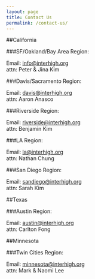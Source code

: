 ```yaml
---
layout: page
title: Contact Us
permalink: /contact-us/
---
```


##California

###SF/Oakland/Bay Area Region:

Email: [info@interhigh.org](info@interhigh.org])  
attn: Peter & Jina Kim
 
###Davis/Sacramento Region:

Email: [davis@interhigh.org](davis@interhigh.org)  
attn: Aaron Anasco
 
###Riverside Region:

Email: [riverside@interhigh.org](riverside@interhigh.org)  
attn: Benjamin Kim
 
###LA Region:

Email: [la@interhigh.org](la@interhigh.org)  
attn: Nathan Chung
 
###San Diego Region:

Email: [sandiego@interhigh.org](sandiego@interhigh.org)  
attn: Sarah Kim
 
##Texas

###Austin Region:

Email: [austin@interhigh.org](austin@interhigh.org)  
attn: Carlton Fong
 
##Minnesota

###Twin Cities Region:

Email: [minnesota@interhigh.org](minnesota@interhigh.org)  
attn: Mark & Naomi Lee
